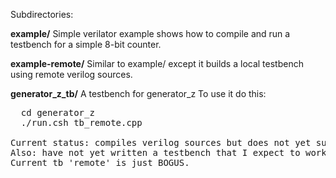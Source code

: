 Subdirectories:

**example/**
Simple verilator example shows how to compile and run a testbench for a simple 8-bit counter.

**example-remote/**
Similar to example/ except it builds a local testbench using remote verilog sources.

**generator_z_tb/**
A testbench for generator_z
To use it do this:
<pre>
  cd generator_z
  ./run.csh tb_remote.cpp 

Current status: compiles verilog sources but does not yet succesfully link in a testbench.
Also: have not yet written a testbench that I expect to work at all correctly.
Current tb 'remote' is just BOGUS.

